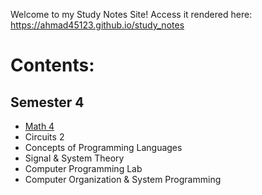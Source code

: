 Welcome to my Study Notes Site!
Access it rendered here: https://ahmad45123.github.io/study_notes

# Contents: 
## Semester 4
- [Math 4](./MATH401/README.md)
- Circuits 2
- Concepts of Programming Languages
- Signal & System Theory
- Computer Programming Lab
- Computer Organization & System Programming
